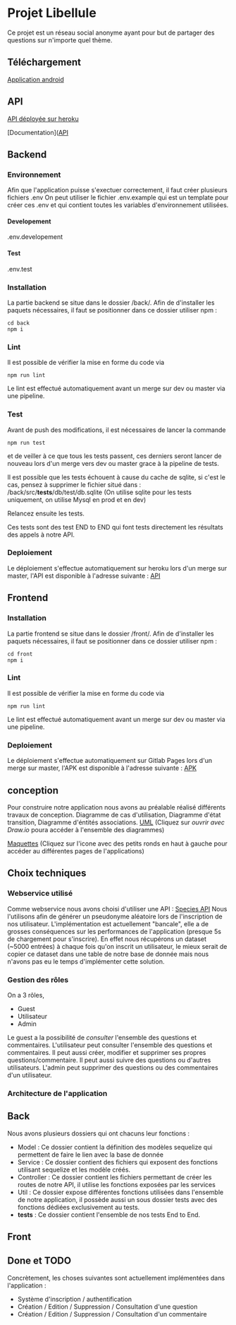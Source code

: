 # Projet Libellule

Ce projet est un réseau social anonyme ayant pour but de partager des questions sur n'importe quel thème.

## Téléchargement
[Application android](https://webmobile.pages.ensimag.fr/apprentis2a/projet/Projet_gaillalo_geoffrlu_legoyb/libellule.apk)

## API
[API déployée sur heroku](https://libellule-production.herokuapp.com/)

[Documentation]([API](https://libellule-production.herokuapp.com/doc)

## Backend
### Environnement
Afin que l'application puisse s'exectuer correctement, il faut créer plusieurs fichiers .env
On peut utiliser le fichier .env.example qui est un template pour créer ces .env et qui contient
toutes les variables d'environnement utilisées.

#### Developement
.env.developement

#### Test
.env.test

### Installation
La partie backend se situe dans le dossier /back/.
Afin de d'installer les paquets nécessaires, il faut se positionner dans ce dossier utiliser npm :
```
cd back
npm i
```
### Lint
Il est possible de vérifier la mise en forme du code via
```
npm run lint
```
Le lint est effectué automatiquement avant un merge sur dev ou master via une pipeline.
### Test
Avant de push des modifications, il est nécessaires de lancer la commande
```
npm run test
```
et de veiller à ce que tous les tests passent, ces derniers seront lancer de nouveau lors d'un merge vers dev ou master
grace à la pipeline de tests.

Il est possible que les tests échouent à cause du cache de sqlite, si c'est le cas, pensez à supprimer le fichier situé dans :
/back/src/__tests__/db/test/db.sqlite
(On utilise sqlite pour les tests uniquement, on utilise Mysql en prod et en dev)

Relancez ensuite les tests.

Ces tests sont des test END to END qui font tests directement les résultats des appels à notre API.

### Deploiement
Le déploiement s'effectue automatiquement sur heroku lors d'un merge sur master, l'API est disponible à l'adresse suivante :
[API](https://libellule-production.herokuapp.com/)

## Frontend
### Installation
La partie frontend se situe dans le dossier /front/.
Afin de d'installer les paquets nécessaires, il faut se positionner dans ce dossier utiliser npm :
```
cd front
npm i
```
### Lint
Il est possible de vérifier la mise en forme du code via
```
npm run lint
```
Le lint est effectué automatiquement avant un merge sur dev ou master via une pipeline.
### Deploiement
Le déploiement s'effectue automatiquement sur Gitlab Pages lors d'un merge sur master, l'APK est disponible à l'adresse suivante : 
[APK](https://webmobile.pages.ensimag.fr/apprentis2a/projet/Projet_gaillalo_geoffrlu_legoyb/libellule.apk)

## conception
Pour construire notre application nous avons au préalable réalisé différents travaux de conception.
Diagramme de cas d'utilisation, Diagramme d'état transition, Diagramme d'éntités associations.
[UML](https://drive.google.com/file/d/1kLiyn0eOAhWXYuPOAIwwTpszS_NER_Kq/view?usp=sharing)
(Cliquez sur *ouvrir avec Draw.io* poura accéder à l'ensemble des diagrammes)

[Maquettes](https://www.figma.com/file/DxNNWNFoZhTLBHwLuq6jtT/Libellule-UI---Design?node-id=0%3A1)
(Cliquez sur l'icone avec des petits ronds en haut à gauche pour accéder au différentes pages de l'applications)

## Choix techniques
### Webservice utilisé 
Comme webservice nous avons choisi d'utiliser une API : [Species API](https://www.gbif.org/fr/developer/species)
Nous l'utilisons afin de générer un pseudonyme aléatoire lors de l'inscription de nos utilisateur.
L'implémentation est actuellement "bancale", elle a de grosses conséquences sur les performances de l'application
(presque 5s de chargement pour s'inscrire). En effet nous récupérons un dataset (~5000 entrées) à chaque fois qu'on inscrit un 
utilisateur, le mieux serait de copier ce dataset dans une table de notre base de donnée mais nous n'avons pas eu le temps
d'implémenter cette solution.

### Gestion des rôles
On a 3 rôles,
- Guest
- Utilisateur
- Admin

Le guest a la possibilité de *consulter* l'ensemble des questions et commentaires.
L'utilisateur peut consulter l'ensemble des questions et commentaires. Il peut aussi créer, modifier et supprimer ses propres
questions/commentaire.
Il peut aussi suivre des questions ou d'autres utilisateurs.
L'admin peut supprimer des questions ou des commentaires d'un utilisateur.

### Architecture de l'application
## Back
Nous avons plusieurs dossiers qui ont chacuns leur fonctions :
- Model :
    Ce dossier contient la définition des modèles sequelize qui permettent de faire le lien avec
    la base de donnée
- Service :
    Ce dossier contient des fichiers qui exposent des fonctions utilisant sequelize et les 
    modèle créés.
- Controller :
    Ce dossier contient les fichiers permettant de créer les routes de notre API, il utilise
    les fonctions exposées par les services
- Util :
    Ce dossier expose différentes fonctions utilisées dans l'ensemble de notre application,
    il possède aussi un sous dossier tests avec des fonctions dédiées
    exclusivement au tests.
- __tests__ :
    Ce dossier contient l'ensemble de nos tests End to End.

## Front

## Done et TODO
Concrètement, les choses suivantes sont actuellement implémentées dans l'application :
- Système d'inscription / authentification
- Création / Edition / Suppression / Consultation d'une question
- Création / Edition / Suppression / Consultation d'un commentaire
